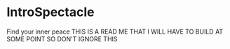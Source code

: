 # IntroSpectacle
Find your inner peace
THIS IS A READ ME THAT I WILL HAVE TO BUILD AT SOME POINT SO DON'T IGNORE THIS
